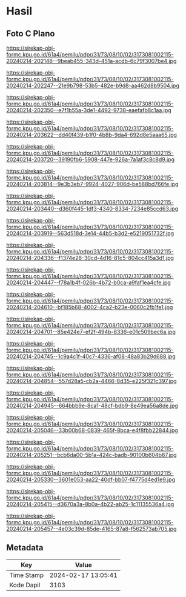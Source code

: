 # Hasil

## Foto C Plano

https://sirekap-obj-formc.kpu.go.id/61a4/pemilu/pdpr/31/73/08/10/02/3173081002115-20240214-202148--9beab455-343d-451a-acdb-6c79f3007be4.jpg

https://sirekap-obj-formc.kpu.go.id/61a4/pemilu/pdpr/31/73/08/10/02/3173081002115-20240214-202247--21e9b798-53b5-482e-b9d8-aa462d8b9504.jpg

https://sirekap-obj-formc.kpu.go.id/61a4/pemilu/pdpr/31/73/08/10/02/3173081002115-20240214-202350--e7f1b55a-3de1-4492-9738-eaefafb8c1aa.jpg

https://sirekap-obj-formc.kpu.go.id/61a4/pemilu/pdpr/31/73/08/10/02/3173081002115-20240214-203622--dd40f439-b1f0-4b8b-9da4-692d8e5aaa65.jpg

https://sirekap-obj-formc.kpu.go.id/61a4/pemilu/pdpr/31/73/08/10/02/3173081002115-20240214-203720--39190fb6-5908-447e-926a-7a1af3c8c8d9.jpg

https://sirekap-obj-formc.kpu.go.id/61a4/pemilu/pdpr/31/73/08/10/02/3173081002115-20240214-203814--9e3b3eb7-9924-4027-906d-be588bd766fe.jpg

https://sirekap-obj-formc.kpu.go.id/61a4/pemilu/pdpr/31/73/08/10/02/3173081002115-20240214-203440--d360f445-1df3-4340-8334-7234e85ccd63.jpg

https://sirekap-obj-formc.kpu.go.id/61a4/pemilu/pdpr/31/73/08/10/02/3173081002115-20240214-203919--563d518d-3e14-44b5-b3d2-e5219051732f.jpg

https://sirekap-obj-formc.kpu.go.id/61a4/pemilu/pdpr/31/73/08/10/02/3173081002115-20240214-204336--f1374e28-30cd-4d16-81c5-804cc415a3d1.jpg

https://sirekap-obj-formc.kpu.go.id/61a4/pemilu/pdpr/31/73/08/10/02/3173081002115-20240214-204447--f78a1b4f-026b-4b72-b0ca-a9faf1ea4cfe.jpg

https://sirekap-obj-formc.kpu.go.id/61a4/pemilu/pdpr/31/73/08/10/02/3173081002115-20240214-204610--bf185b68-4002-4ca2-b23e-0060c2fb1fe1.jpg

https://sirekap-obj-formc.kpu.go.id/61a4/pemilu/pdpr/31/73/08/10/02/3173081002115-20240214-204701--85e424e7-ef2f-494b-8336-e01c509bec6a.jpg

https://sirekap-obj-formc.kpu.go.id/61a4/pemilu/pdpr/31/73/08/10/02/3173081002115-20240214-204745--1c9a4c1f-40c7-4336-af08-48a83b29d688.jpg

https://sirekap-obj-formc.kpu.go.id/61a4/pemilu/pdpr/31/73/08/10/02/3173081002115-20240214-204854--557d28a5-cb2a-4466-8d35-e225f321c397.jpg

https://sirekap-obj-formc.kpu.go.id/61a4/pemilu/pdpr/31/73/08/10/02/3173081002115-20240214-204945--664bbb9e-8ca1-48cf-bdb9-8e49ea56a8de.jpg

https://sirekap-obj-formc.kpu.go.id/61a4/pemilu/pdpr/31/73/08/10/02/3173081002115-20240214-205046--33b00b68-0839-465f-8bca-e4f8fbb22844.jpg

https://sirekap-obj-formc.kpu.go.id/61a4/pemilu/pdpr/31/73/08/10/02/3173081002115-20240214-205251--bcb6da00-5b1a-424c-badb-90100b604b87.jpg

https://sirekap-obj-formc.kpu.go.id/61a4/pemilu/pdpr/31/73/08/10/02/3173081002115-20240214-205330--3601e053-aa22-40df-bb07-f4775d4ed1e9.jpg

https://sirekap-obj-formc.kpu.go.id/61a4/pemilu/pdpr/31/73/08/10/02/3173081002115-20240214-205415--d3670a3a-8b0a-4b22-ab25-1c11135536a4.jpg

https://sirekap-obj-formc.kpu.go.id/61a4/pemilu/pdpr/31/73/08/10/02/3173081002115-20240214-205457--4e03c39d-85de-4165-87a8-f562573ab705.jpg


## Metadata

| Key        | Value               |
| ---------- | ------------------- |
| Time Stamp | 2024-02-17 13:05:41 |
| Kode Dapil | 3103                |



